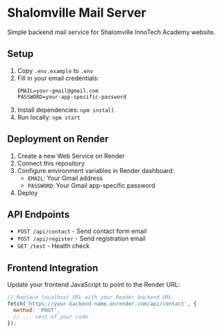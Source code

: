 # Shalomville Mail Server

Simple backend mail service for Shalomville InnoTech Academy website.

## Setup

1. Copy `.env.example` to `.env`
2. Fill in your email credentials:
   ```
   EMAIL=your-gmail@gmail.com
   PASSWORD=your-app-specific-password
   ```
3. Install dependencies: `npm install`
4. Run locally: `npm start`

## Deployment on Render

1. Create a new Web Service on Render
2. Connect this repository
3. Configure environment variables in Render dashboard:
   - `EMAIL`: Your Gmail address
   - `PASSWORD`: Your Gmail app-specific password
4. Deploy

## API Endpoints

- `POST /api/contact` - Send contact form email
- `POST /api/register` - Send registration email  
- `GET /test` - Health check

## Frontend Integration

Update your frontend JavaScript to point to the Render URL:

```javascript
// Replace localhost URL with your Render backend URL
fetch('https://your-backend-name.onrender.com/api/contact', {
  method: 'POST',
  // ... rest of your code
});
```